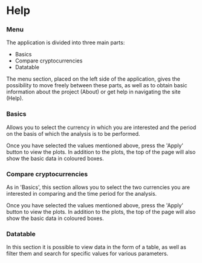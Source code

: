 # Help

### Menu
The application is divided into three main parts: 
- Basics
- Compare cryptocurrencies
- Datatable

The menu section, placed on the left side of the application, gives the possibility to move freely between these parts, as well as to obtain basic information about the project (About) or get help in navigating the site (Help).

### Basics
Allows you to select the currency in which you are interested and the period on the basis of which the analysis is to be performed. 

Once you have selected the values mentioned above, press the 'Apply' button to view the plots.
In addition to the plots, the top of the page will also show the basic data in coloured boxes.


### Compare cryptocurrencies
As in 'Basics', this section allows you to select the two currencies you are interested in comparing and the time period for the analysis. 

Once you have selected the values mentioned above, press the 'Apply' button to view the plots.
In addition to the plots, the top of the page will also show the basic data in coloured boxes.


### Datatable
In this section it is possible to view data in the form of a table, as well as filter them and search for specific values for various parameters.